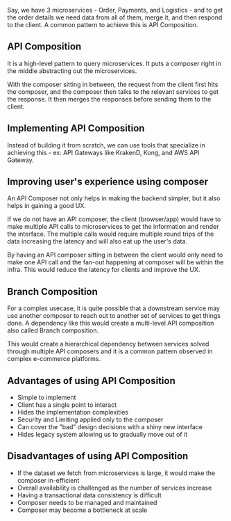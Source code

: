 Say, we have 3 microservices - Order, Payments, and Logistics - and to get the order details we need data from all of them, merge it, and then respond to the client. A common pattern to achieve this is API Composition.

## API Composition

It is a high-level pattern to query microservices. It puts a composer right in the middle abstracting out the microservices.

With the composer sitting in between, the request from the client first hits the composer, and the composer then talks to the relevant services to get the response. It then merges the responses before sending them to the client.

## Implementing API Composition

Instead of building it from scratch, we can use tools that specialize in achieving this - ex: API Gateways like KrakenD, Kong, and AWS API Gateway.

## Improving user's experience using composer

An API Composer not only helps in making the backend simpler, but it also helps in gaining a good UX.

If we do not have an API composer, the client (browser/app) would have to make multiple API calls to microservices to get the information and render the interface. The multiple calls would require multiple round trips of the data increasing the latency and will also eat up the user's data.

By having an API composer sitting in between the client would only need to make one API call and the fan-out happening at composer will be within the infra. This would reduce the latency for clients and improve the UX.

## Branch Composition

For a complex usecase, it is quite possible that a downstream service may use another composer to reach out to another set of services to get things done. A dependency like this would create a multi-level API composition also called Branch composition.

This would create a hierarchical dependency between services solved through multiple API composers and it is a common pattern observed in complex e-commerce platforms.

## Advantages of using API Composition

- Simple to implement
- Client has a single point to interact
- Hides the implementation complexities
- Security and Limiting applied only to the composer
- Can cover the "bad" design decisions with a shiny new interface
- Hides legacy system allowing us to gradually move out of it

## Disadvantages of using API Composition

- If the dataset we fetch from microservices is large, it would make the composer in-efficient
- Overall availability is challenged as the number of services increase
- Having a transactional data consistency is difficult
- Composer needs to be managed and maintained
- Composer may become a bottleneck at scale